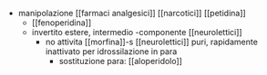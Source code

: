 - manipolazione [[farmaci analgesici]] [[narcotici]] [[petidina]]
	- [[fenoperidina]]
	- invertito estere, intermedio -componente [[neurolettici]]
		- no attivita [[morfina]]-s [[neurolettici]] puri, rapidamente inattivato per idrossilazione in para
			- sostituzione para: [[aloperidolo]]